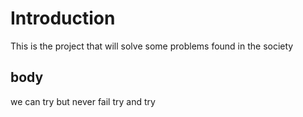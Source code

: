 # Introduction

This is the project that will solve some problems found in the society
## body
we can try but never fail try and try
